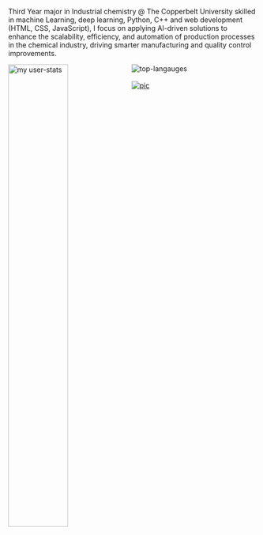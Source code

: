 
Third  Year major in Industrial chemistry @ The Copperbelt University skilled in machine Learning, deep learning, Python, C++
and web development (HTML, CSS, JavaScript), I focus on applying AI-driven solutions to enhance the scalability, efficiency, and automation of production processes in the chemical industry, driving smarter manufacturing and quality control improvements.

<img alt="my user-stats" align="left" width="49%" src="https://github-readme-stats.vercel.app/api?username=Fortune-Siwakwi&show_icons=true">
<img alt="top-langauges" src="https://github-readme-stats.vercel.app/api/top-langs/?username=Fortune-Siwakwi&layout=donut">
<br>
  <int alt="https://github.com/user-attachments/assets/bf77e213-0e1a-489f-ba91-b697ce5a5ab5">



  <br>
  <a href="www.linkedin.com/in/fortune-siwakwi><img alt="fff"> <img  alt="pic" src="https://github.com/user-attachments/assets/bf77e213-0e1a-489f-ba91-b697ce5a5ab5"></a>
